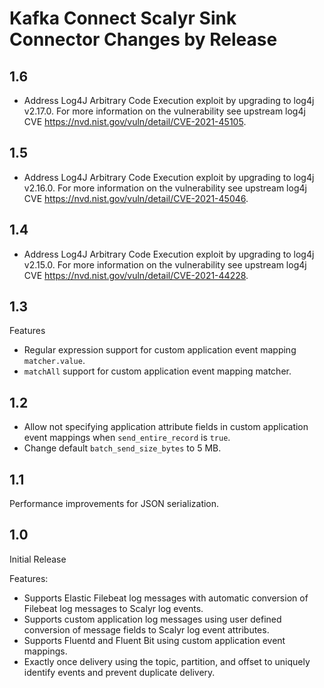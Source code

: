 # Kafka Connect Scalyr Sink Connector Changes by Release

## 1.6
* Address Log4J Arbitrary Code Execution exploit by upgrading to log4j v2.17.0. For more information on the vulnerability
  see upstream log4j CVE https://nvd.nist.gov/vuln/detail/CVE-2021-45105.

## 1.5

* Address Log4J Arbitrary Code Execution exploit by upgrading to log4j v2.16.0. For more information on the vulnerability
  see upstream log4j CVE https://nvd.nist.gov/vuln/detail/CVE-2021-45046.

## 1.4

* Address Log4J Arbitrary Code Execution exploit by upgrading to log4j v2.15.0. For more information on the vulnerability
  see upstream log4j CVE https://nvd.nist.gov/vuln/detail/CVE-2021-44228.

## 1.3

Features
* Regular expression support for custom application event mapping `matcher.value`.
* `matchAll` support for custom application event mapping matcher.

## 1.2

* Allow not specifying application attribute fields in custom application event mappings when `send_entire_record` is `true`.
* Change default `batch_send_size_bytes` to 5 MB.

## 1.1
Performance improvements for JSON serialization.

## 1.0

Initial Release

Features:
* Supports Elastic Filebeat log messages with automatic conversion of Filebeat log messages to Scalyr log events.
* Supports custom application log messages using user defined conversion of message fields to Scalyr log event attributes.
* Supports Fluentd and Fluent Bit using custom application event mappings.
* Exactly once delivery using the topic, partition, and offset to uniquely identify events and prevent duplicate delivery.
